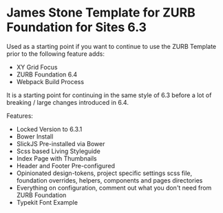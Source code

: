 # James Stone Template for ZURB Foundation for Sites 6.3

Used as a starting point if you want to continue to use the ZURB Template prior to the following feature adds:

- XY Grid Focus
- ZURB Foundation 6.4
- Webpack Build Process

It is a starting point for continuing in the same style of 6.3 before a lot of breaking / large changes introduced in 6.4.

Features:

- Locked Version to 6.3.1
- Bower Install
- SlickJS Pre-installed via Bower
- Scss based Living Styleguide
- Index Page with Thumbnails
- Header and Footer Pre-configured
- Opinionated design-tokens, project specific settings scss file, foundation overrides, helpers, components and pages directories
- Everything on configuration, comment out what you don't need from ZURB Foundation
- Typekit Font Example
